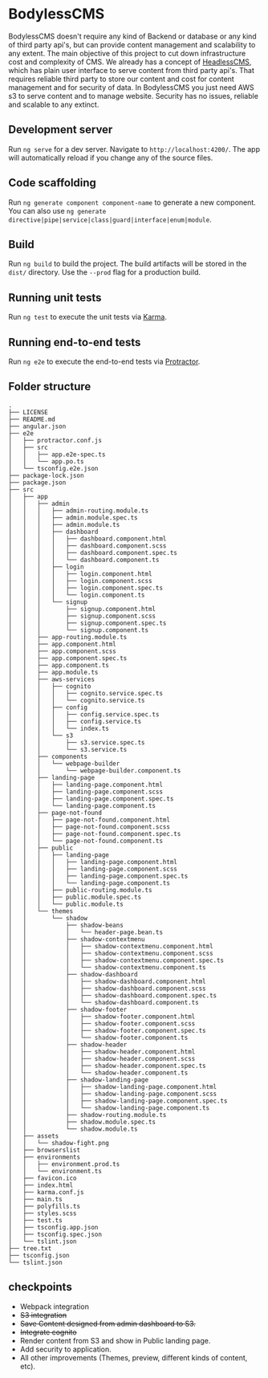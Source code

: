 # BodylessCMS

BodylessCMS doesn't require any kind of Backend or database or any kind of third party api's, but can provide content management and scalability to any extent. The main objective of this project to cut down infrastructure cost and complexity of CMS. We already has a concept of [HeadlessCMS](https://en.wikipedia.org/wiki/Headless_CMS), which has plain user interface to serve content from third party api's. That requires reliable third party to store our content and cost for content management and for security of data. In BodylessCMS you just need AWS s3 to serve content and to manage website. Security has no issues, reliable and scalable to any extinct.

## Development server

Run `ng serve` for a dev server. Navigate to `http://localhost:4200/`. The app will automatically reload if you change any of the source files.

## Code scaffolding

Run `ng generate component component-name` to generate a new component. You can also use `ng generate directive|pipe|service|class|guard|interface|enum|module`.

## Build

Run `ng build` to build the project. The build artifacts will be stored in the `dist/` directory. Use the `--prod` flag for a production build.

## Running unit tests

Run `ng test` to execute the unit tests via [Karma](https://karma-runner.github.io).

## Running end-to-end tests

Run `ng e2e` to execute the end-to-end tests via [Protractor](http://www.protractortest.org/).

## Folder structure

````.
.
├── LICENSE
├── README.md
├── angular.json
├── e2e
│   ├── protractor.conf.js
│   ├── src
│   │   ├── app.e2e-spec.ts
│   │   └── app.po.ts
│   └── tsconfig.e2e.json
├── package-lock.json
├── package.json
├── src
│   ├── app
│   │   ├── admin
│   │   │   ├── admin-routing.module.ts
│   │   │   ├── admin.module.spec.ts
│   │   │   ├── admin.module.ts
│   │   │   ├── dashboard
│   │   │   │   ├── dashboard.component.html
│   │   │   │   ├── dashboard.component.scss
│   │   │   │   ├── dashboard.component.spec.ts
│   │   │   │   └── dashboard.component.ts
│   │   │   ├── login
│   │   │   │   ├── login.component.html
│   │   │   │   ├── login.component.scss
│   │   │   │   ├── login.component.spec.ts
│   │   │   │   └── login.component.ts
│   │   │   └── signup
│   │   │       ├── signup.component.html
│   │   │       ├── signup.component.scss
│   │   │       ├── signup.component.spec.ts
│   │   │       └── signup.component.ts
│   │   ├── app-routing.module.ts
│   │   ├── app.component.html
│   │   ├── app.component.scss
│   │   ├── app.component.spec.ts
│   │   ├── app.component.ts
│   │   ├── app.module.ts
│   │   ├── aws-services
│   │   │   ├── cognito
│   │   │   │   ├── cognito.service.spec.ts
│   │   │   │   └── cognito.service.ts
│   │   │   ├── config
│   │   │   │   ├── config.service.spec.ts
│   │   │   │   ├── config.service.ts
│   │   │   │   └── index.ts
│   │   │   └── s3
│   │   │       ├── s3.service.spec.ts
│   │   │       └── s3.service.ts
│   │   ├── components
│   │   │   └── webpage-builder
│   │   │       └── webpage-builder.component.ts
│   │   ├── landing-page
│   │   │   ├── landing-page.component.html
│   │   │   ├── landing-page.component.scss
│   │   │   ├── landing-page.component.spec.ts
│   │   │   └── landing-page.component.ts
│   │   ├── page-not-found
│   │   │   ├── page-not-found.component.html
│   │   │   ├── page-not-found.component.scss
│   │   │   ├── page-not-found.component.spec.ts
│   │   │   └── page-not-found.component.ts
│   │   ├── public
│   │   │   ├── landing-page
│   │   │   │   ├── landing-page.component.html
│   │   │   │   ├── landing-page.component.scss
│   │   │   │   ├── landing-page.component.spec.ts
│   │   │   │   └── landing-page.component.ts
│   │   │   ├── public-routing.module.ts
│   │   │   ├── public.module.spec.ts
│   │   │   └── public.module.ts
│   │   └── themes
│   │       └── shadow
│   │           ├── shadow-beans
│   │           │   └── header-page.bean.ts
│   │           ├── shadow-contextmenu
│   │           │   ├── shadow-contextmenu.component.html
│   │           │   ├── shadow-contextmenu.component.scss
│   │           │   ├── shadow-contextmenu.component.spec.ts
│   │           │   └── shadow-contextmenu.component.ts
│   │           ├── shadow-dashboard
│   │           │   ├── shadow-dashboard.component.html
│   │           │   ├── shadow-dashboard.component.scss
│   │           │   ├── shadow-dashboard.component.spec.ts
│   │           │   └── shadow-dashboard.component.ts
│   │           ├── shadow-footer
│   │           │   ├── shadow-footer.component.html
│   │           │   ├── shadow-footer.component.scss
│   │           │   ├── shadow-footer.component.spec.ts
│   │           │   └── shadow-footer.component.ts
│   │           ├── shadow-header
│   │           │   ├── shadow-header.component.html
│   │           │   ├── shadow-header.component.scss
│   │           │   ├── shadow-header.component.spec.ts
│   │           │   └── shadow-header.component.ts
│   │           ├── shadow-landing-page
│   │           │   ├── shadow-landing-page.component.html
│   │           │   ├── shadow-landing-page.component.scss
│   │           │   ├── shadow-landing-page.component.spec.ts
│   │           │   └── shadow-landing-page.component.ts
│   │           ├── shadow-routing.module.ts
│   │           ├── shadow.module.spec.ts
│   │           └── shadow.module.ts
│   ├── assets
│   │   └── shadow-fight.png
│   ├── browserslist
│   ├── environments
│   │   ├── environment.prod.ts
│   │   └── environment.ts
│   ├── favicon.ico
│   ├── index.html
│   ├── karma.conf.js
│   ├── main.ts
│   ├── polyfills.ts
│   ├── styles.scss
│   ├── test.ts
│   ├── tsconfig.app.json
│   ├── tsconfig.spec.json
│   └── tslint.json
├── tree.txt
├── tsconfig.json
└── tslint.json

````

## checkpoints
* Webpack integration
* ~~S3 integration~~
* ~~Save Content designed from admin dashboard to S3.~~
* ~~Integrate cognito~~
* Render content from S3 and show in Public landing page.
* Add security to application.
* All other improvements (Themes, preview, different kinds of content, etc).
